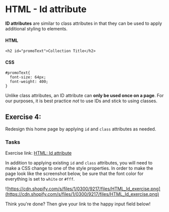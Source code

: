 # HTML - Id attribute

**ID attributes** are similar to class attributes in that they can be used to apply additional styling to elements.

#### HTML

```
<h2 id="promoText">Collection Title</h2>
```
#### CSS

```
#promoText{
  font-size: 64px;
  font-weight: 400;
}
```

Unlike class attributes, an ID attribute can **only be used once on a page**. For our purposes, it is best practice *not* to use IDs and stick to using classes.

## Exercise 4:

Redesign this home page by applying `id` and `class` attributes as needed.

### Tasks

Exercise link: [HTML: Id attribute](http://codepen.io/NathanPJF/pen/MweBbq)

In addition to applying existing `id` and `class` attributes, you will need to make a CSS
change to one of the style properties.  In order to make the page look like the screenshot
below, be sure that the font color for everything is set to `white` or `#fff`.

![https://cdn.shopify.com/s/files/1/0300/9217/files/HTML_Id_exercise.png](https://cdn.shopify.com/s/files/1/0300/9217/files/HTML_Id_exercise.png)


Think you're done? Then give your link to the happy input field below!

